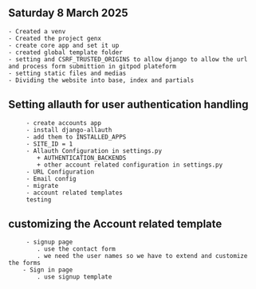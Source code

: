 
##  Saturday 8 March 2025 
    - Created a venv
    - Created the project genx
    - create core app and set it up
    - created global template folder
    - setting and CSRF_TRUSTED_ORIGINS to allow django to allow the url and process form submittion in gitpod plateform
    - setting static files and medias
    - Dividing the website into base, index and partials

 ## Setting allauth for user authentication handling

         - create accounts app
         - install django-allauth 
         - add them to INSTALLED_APPS
         - SITE_ID = 1
         - Allauth Configuration in settings.py
            + AUTHENTICATION_BACKENDS 
            + other account related configuration in settings.py
         - URL Configuration
         - Email config
         - migrate
         - account related templates
         testing
## customizing the Account related template
         - signup page
            . use the contact form 
            . we need the user names so we have to extend and customize the forms
        - Sign in page
            . use signup template